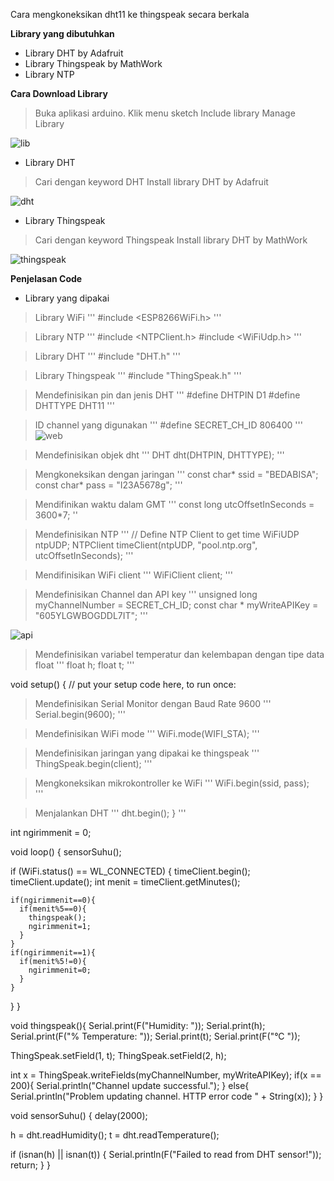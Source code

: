 Cara mengkoneksikan dht11 ke thingspeak secara berkala

**Library yang dibutuhkan**

- Library DHT by Adafruit
- Library Thingspeak by MathWork
- Library NTP

**Cara Download Library**

> Buka aplikasi arduino.
> Klik menu sketch
> Include library
> Manage Library

![lib](https://user-images.githubusercontent.com/65123734/82112041-b01dd600-9773-11ea-8f4d-4326dd360534.png)

- Library DHT

> Cari dengan keyword DHT
> Install library DHT by Adafruit

![dht](https://user-images.githubusercontent.com/65123734/82112037-abf1b880-9773-11ea-95ee-83c5f7ef39df.PNG)

- Library Thingspeak

> Cari dengan keyword Thingspeak
> Install library DHT by MathWork


![thingspeak](https://user-images.githubusercontent.com/65123734/82112046-b4e28a00-9773-11ea-9f8d-4b4d0f54cb2b.PNG)

**Penjelasan Code**

- Library yang dipakai

> Library WiFi
'''
#include <ESP8266WiFi.h>
'''

> Library NTP
'''
#include <NTPClient.h>
#include <WiFiUdp.h>
'''

> Library DHT
'''
#include "DHT.h"
'''

> Library Thingspeak
'''
#include "ThingSpeak.h"
'''

> Mendefinisikan pin dan jenis DHT
'''
#define DHTPIN D1
#define DHTTYPE DHT11
'''

> ID channel yang digunakan
'''
#define SECRET_CH_ID 806400
'''
![web](https://user-images.githubusercontent.com/65123734/82112328-0f7ce580-9776-11ea-8b34-4a7d98fc659d.png)

> Mendefinisikan objek dht
'''
DHT dht(DHTPIN, DHTTYPE);
'''

> Mengkoneksikan dengan jaringan
'''
const char* ssid = "BEDABISA";  
const char* pass = "I23A5678g";
'''

> Mendifinikan waktu dalam GMT
'''
const long utcOffsetInSeconds = 3600*7;
''

> Mendefinisikan NTP
'''
// Define NTP Client to get time
WiFiUDP ntpUDP;
NTPClient timeClient(ntpUDP, "pool.ntp.org", utcOffsetInSeconds);
'''

> Mendifinisikan WiFi client
'''
WiFiClient  client;
'''

> Mendefinisikan Channel dan API key
'''
unsigned long myChannelNumber = SECRET_CH_ID;
const char * myWriteAPIKey = "605YLGWBOGDDL7IT";
'''

![api](https://user-images.githubusercontent.com/65123734/82112393-a8136580-9776-11ea-8592-9ea71e339624.PNG)

> Mendefinisikan variabel temperatur dan kelembapan dengan tipe data float
'''
float h;
float t;
'''


void setup() {
  // put your setup code here, to run once:
> Mendefinisikan Serial Monitor dengan Baud Rate 9600
  '''
  Serial.begin(9600);
  '''
  
> Mendefinisikan WiFi mode
  '''
  WiFi.mode(WIFI_STA); 
  '''
  
> Mendefinisikan jaringan yang dipakai ke thingspeak
  '''
  ThingSpeak.begin(client);
  '''
  
> Mengkoneksikan mikrokontroller ke WiFi
  '''
  WiFi.begin(ssid, pass);  
  '''

> Menjalankan DHT
  '''
  dht.begin();
}
  '''

int ngirimmenit = 0;

void loop() {
  sensorSuhu();
  
  if (WiFi.status() == WL_CONNECTED) {
    timeClient.begin();
    timeClient.update();
    int menit = timeClient.getMinutes();
    
    if(ngirimmenit==0){
      if(menit%5==0){
        thingspeak();
        ngirimmenit=1;
      }
    }
    if(ngirimmenit==1){
      if(menit%5!=0){
        ngirimmenit=0;
      }
    }
  }
}

void thingspeak(){
  Serial.print(F("Humidity: "));
  Serial.print(h);
  Serial.print(F("%  Temperature: "));
  Serial.print(t);
  Serial.print(F("°C "));
  
  ThingSpeak.setField(1, t);
  ThingSpeak.setField(2, h);

  int x = ThingSpeak.writeFields(myChannelNumber, myWriteAPIKey);
  if(x == 200){
    Serial.println("Channel update successful.");
  }
  else{
    Serial.println("Problem updating channel. HTTP error code " + String(x));
  }
}
  
void sensorSuhu() {
  delay(2000);

  h = dht.readHumidity();
  t = dht.readTemperature();

  if (isnan(h) || isnan(t)) {
    Serial.println(F("Failed to read from DHT sensor!"));
    return;
  }
}
